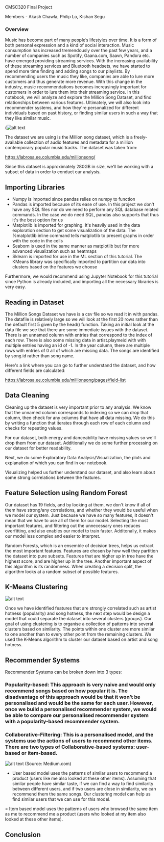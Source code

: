 CMSC320 Final Project

Members - Akash Chawla, Philip Lo, Kishan Segu

### Overview

Music has become part of many people’s lifestyles over time. It is a form of both personal expression and a kind of social interaction. Music consumption has increased tremendously over the past few years, and a number of companies such as Spotify, Gaana.com, Saavn, Pandora etc. have emerged providing streaming services. With the increasing availability of these streaming services and Bluetooth headsets, we have started to spend more time finding and adding songs to our playlists. By recommending users the music they like, companies are able to lure more customers and thus generate more revenue. With this change in the industry, music recommendations becomes increasingly important for customers in order to lure them into their streaming service. In this notebook, we will analyze and explore the Million Song Dataset, and find relationships between various features. Ultimately, we will also look into recommender systems, and how they're personalized for different individuals based on past history, or finding similar users in such a way that they like similar music.

(![alt text](https://labrosa.ee.columbia.edu/millionsong/sites/default/files/millionsong2-128.jpg)


The dataset we are using is the Million song dataset, which is a freely-available collection of audio features and metadata for a million contemporary popular music tracks. The dataset was taken from:

https://labrosa.ee.columbia.edu/millionsong/

Since this dataset is approximately 280GB in size, we'll be working with a subset of data in order to conduct our analysis. 

## Importing Libraries

- Numpy is imported since pandas relies on numpy to function
- Pandas is imported because of its ease of use. In this project we don't have any SQL files nor do we need to perform any SQL database related commands. In the case we do need SQL, pandas also supports that thus it's the best option for us
- Matplotlib is imported for graphing. It's heavily used in the data exploration section to get some visualization of the data. The %matplotlib inline command tells matplotlib to present graphs in order with the code in the cells
- Seaborn is used in the same manner as matplotlib but for more advanced visualization such as heatmaps
- Sklearn is imported for use in the ML section of this tutorial. The KMeans library was specifically imported to partition our data into clusters based on the features we choose 

Furthermore, we would recommend using Jupyter Notebook for this tutorial since Python is already included, and importing all the necessary libraries is very easy.

## Reading in Dataset

The Million Songs Dataset we have is a csv file so we read it in with pandas. The datafile is relatively large so we will look at the first 20 rows rather than the default first 5 given by the head() function. Taking an initial look at the data file we see that there are some immediate issues with the dataset. There is an unnamed column with entries that correspond to the index of each row. There is also some missing data in artist.playmeid with with multiple entries having an id of -1. In the year column, there are multiple rows with entries of 0 all of which are missing data. The songs are identified by song.id rather than song name.

Here's a link where you can go to further understand the dataset, and how different fields are calculated:

https://labrosa.ee.columbia.edu/millionsong/pages/field-list

## Data Cleaning

Cleaning up the dataset is very important prior to any analysis. 
We know that the unnamed column corresponds to indexing so we can drop that column, then check for any columns that have all data missing. We do this by writing a function that iterates through each row of each column and checks for repeating values.

For our dataset, both energy and danceability have missing values so we'll drop them from our dataset. Additionally we do some further processing on our dataset for better readability.

Next, we do some Exploratory Data Analysis/Visualization, the plots and explanation of which you can find in our notebook.

Visualizing helped us further understand our dataset, and also learn about some strong correlations between the features.

## Feature Selection using Random Forest

Our dataset has 19 fields, and by looking at them, we don't know if all of them have strong/any correlations, and whether they would be useful when we model our system. Just because we have so many features, it doesn't mean that we have to use all of them for our model. Selecting the most important features, and filtering out the unnecessary ones reduces overfitting, and also enables our model to train faster. Additonally, it makes our model less complex and easier to interpret.

Random Forests, which is an ensemble of decision trees, helps us extract the most important features. Features are chosen by how well they partition the dataset into pure subsets. Features that are higher up in tree have the highest score, and are higher up in the tree. Another important aspect of this algorithm is its randomness. When creating a decision split, the algorithm looks at a random subset of possible features. 

## K-Means Clustering

![alt text](https://cdn-images-1.medium.com/max/1000/1*fG8u8nV7qR91wDyFDEEV-g.png)

Once we have identified features that are strongly correlated such as artist hotness (popularity) and song hotness, the next step would be design a model that could separate the dataset into several clusters (groups). Our goal of using clustering is to organise a collection of patterns into several clusters based on similarity. The points within one cluster are more similar to one another than to every other point from the remaining clusters. We used the K-Means algorithm to cluster our dataset based on artist and song hotness. 


## Recommender Systems

Recommender Systems can be broken down into 3 types:

### Popularity-based: This approach is very naive and would only recommend songs based on how popular it is. The disadvantage of this approach would be that it won’t be personalised and would be the same for each user. However, once we build a personalised recommender system, we would be able to compare our personalised recommender system with a popularity-based  recommender system. 

### Collaborative-Filtering: This is a personalised model, and the systems use the actions of users to recommend other items. There are two types of Collaborative-based systems: user-based or item-based. 

![alt text](https://cdn-images-1.medium.com/max/1000/1*QvhetbRjCr1vryTch_2HZQ.jpeg)
(Source: Medium.com)

- User based model uses the patterns of similar users to recommend a product (users like me also looked at these other items). Assuming that similar people have similar taste, if we can find a way to find similarity between different users, and if two users are close in similarity, we can recommend them the same songs. Our clustering model can help us find similar users that we can use for this model.

= Item based model uses the patterns of users who browsed the same item as me to recommend me a product (users who looked at my item also looked at these other items).



## Conclusion


